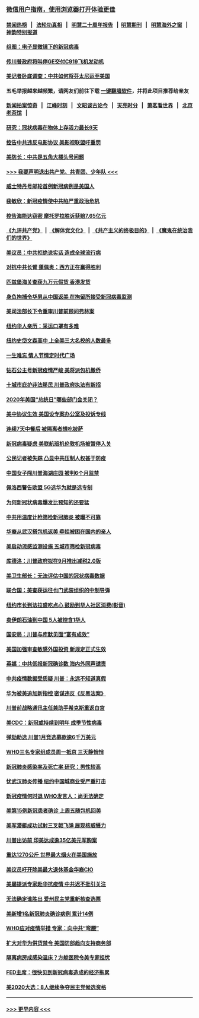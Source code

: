 ### [微信用户指南，使用浏览器打开体验更佳](https://github.com/gfw-breaker/banned-news1/blob/master/indexes/wechat-guide.md?t=0)
#### [禁闻热榜](热点新闻.md?t=0)  &nbsp;&nbsp;|&nbsp;&nbsp; [法轮功真相](https://github.com/gfw-breaker/truth/blob/master/README.md?t=0) &nbsp;&nbsp;|&nbsp;&nbsp; [明慧二十周年报告](https://github.com/gfw-breaker/mh-reports/blob/master/README.md?t=0) &nbsp;&nbsp;|&nbsp;&nbsp;[明慧期刊](https://github.com/gfw-breaker/mh-qikan) &nbsp;&nbsp;|&nbsp;&nbsp; [明慧海外之窗](https://github.com/gfw-breaker/mh-news/blob/master/README.md?t=0) &nbsp;&nbsp;|&nbsp;&nbsp; [神韵特别报道](https://github.com/gfw-breaker/mh-news/blob/master/shenyun.md?t=0)
#### [组图：电子显微镜下的新冠病毒](../pages/nsc412/n11872057.md?t=02161302) 
#### [传川普政府将叫停GE交付C919飞机发动机](../pages/nsc412/n11871600.md?t=02161302) 
#### [美记者卧底调查：中共如何将芬太尼运至美国](../pages/nsc412/n11871821.md?t=02161302) 
#### 五毛举报越来越频繁，请网友们前往下载 [一键翻墙软件](https://github.com/gfw-breaker/ssr-accounts)，并将此项目推荐给亲友
#### [新闻拍案惊奇](https://github.com/gfw-breaker/banned-news1/blob/master/pages/link4.md) &nbsp;&nbsp;|&nbsp;&nbsp; [江峰时刻](https://github.com/gfw-breaker/banned-news1/blob/master/pages/link4.md) &nbsp;&nbsp;|&nbsp;&nbsp; [文昭谈古论今](https://github.com/gfw-breaker/banned-news1/blob/master/pages/link4.md) &nbsp;&nbsp;|&nbsp;&nbsp; [天亮时分](https://github.com/gfw-breaker/banned-news1/blob/master/pages/link4.md) &nbsp;&nbsp;|&nbsp;&nbsp; [萧茗看世界](https://github.com/gfw-breaker/banned-news1/blob/master/pages/link4.md) &nbsp;&nbsp;|&nbsp;&nbsp; [北京老茶馆](https://github.com/gfw-breaker/banned-news1/blob/master/pages/link4.md) &nbsp;&nbsp;|&nbsp;&nbsp; 
#### [研究：冠状病毒在物体上存活力最长9天](../pages/nsc412/n11871871.md?t=02161302) 
#### [控告中共违反电影协议 美影视联盟吁重罚](../pages/nsc412/n11871820.md?t=02161302) 
#### [美防长：中共是五角大楼头号问题](../pages/nsc412/n11871768.md?t=02161302) 
#### [>>> 我要声明退出共产党、共青团、少年队 <<<](https://github.com/begood0513/goodnews/blob/master/quit/letter.md) 
#### [威士特丹号邮轮首例新冠病例是美国人](../pages/nsc412/n11871731.md?t=02161302) 
#### [裴敏欣：新冠疫情使中共陷严重政治危机](../pages/nsc412/n11871514.md?t=02161302) 
#### [控告海能达窃密 摩托罗拉胜诉获赔7.65亿元](../pages/nsc412/n11871594.md?t=02161302) 
#### [《九评共产党》](https://github.com/begood0513/9ping.md/blob/master/README.md) &nbsp;|&nbsp; [《解体党文化》](../../../../jtdwh.md/blob/master/README.md)  &nbsp;|&nbsp; [《共产主义的终极目的》](../../../../gczydzjmd.md/blob/master/README.md) &nbsp;|&nbsp; [《魔鬼在统治我们的世界》](../../../../mgztzwmdsj.md/blob/master/README.md) 
#### [美议员：中共拒绝说实话 造成全球流行病](../pages/nsc412/n11871582.md?t=02161302) 
#### [对抗中共长臂 蓬佩奥：西方正在赢得胜利](../pages/nsc412/n11871500.md?t=02161302) 
#### [匹兹堡海关查获九万元假货 香港发货](../pages/nsc412/n11870716.md?t=02161302) 
#### [身负拘捕令华男从中国返美  在拘留所接受新冠病毒监测](../pages/nsc412/n11870710.md?t=02161302) 
#### [美司法部长下令重审川普前顾问弗林案](../pages/nsc412/n11870258.md?t=02161302) 
#### [纽约华人亲历：采运口罩有多难](../pages/nsc412/n11870531.md?t=02161302) 
#### [纽约史岱文森高中  上全美三大名校的人数最多](../pages/nsc412/n11870557.md?t=02161302) 
#### [一生难忘 情人节情定时代广场](../pages/nsc412/n11870536.md?t=02161302) 
#### [钻石公主号新冠疫情严峻 美将派包机撤侨](../pages/nsc412/n11870505.md?t=02161302) 
#### [十城市庇护非法移民 川普政府执法有新招](../pages/nsc412/n11870410.md?t=02161302) 
#### [2020年美国“总统日”哪些部门会关闭？](../pages/nsc412/n11870148.md?t=02161302) 
#### [美中协议生效 美国设专案办公室及投诉专线](../pages/nsc412/n11870266.md?t=02161302) 
#### [连续7天中餐后 被隔离者想吃披萨](../pages/nsc412/n11870243.md?t=02161302) 
#### [新冠病毒疑虑 美联航班机伦敦机场被暂停入关](../pages/nsc412/n11870015.md?t=02161302) 
#### [公民记者被失踪 凸显中共压制人权甚于防疫](../pages/nsc412/n11870042.md?t=02161302) 
#### [中国女子闯川普海湖庄园 被判6个月监禁](../pages/nsc412/n11869919.md?t=02161302) 
#### [佩洛西警告欧盟 5G选华为就是选专制](../pages/nsc412/n11869898.md?t=02161302) 
#### [为何新冠状病毒爆发比预知的还要猛](../pages/nsc412/n11869828.md?t=02161302) 
#### [中共用温度计枪筛检新冠肺炎 被曝不可靠](../pages/nsc412/n11869707.md?t=02161302) 
#### [华裔从武汉搭包机返美 牵挂被困在国内的亲人](../pages/nsc412/n11869711.md?t=02161302) 
#### [美启动流感监测设施 五城市筛检新冠病毒](../pages/nsc412/n11869689.md?t=02161302) 
#### [库德洛：川普政府拟在9月推出减税2.0版](../pages/nsc412/n11869627.md?t=02161302) 
#### [美卫生部长：无法评估中国的冠状病毒数据](../pages/nsc412/n11869301.md?t=02161302) 
#### [联合国：美查获运往也门武装组织的中制导弹](../pages/nsc412/n11868677.md?t=02161302) 
#### [纽约市长到法拉盛吃点心  鼓励到华人社区消费(影音)](../pages/nsc412/n11868197.md?t=02161302) 
#### [卖伊朗石油到中国  5人被控含1华人](../pages/nsc412/n11867988.md?t=02161302) 
#### [国安局：川普与库默见面“富有成效”](../pages/nsc412/n11867976.md?t=02161302) 
#### [美国加强审查敏感外国投资 新规定正式生效](../pages/nsc412/n11868041.md?t=02161302) 
#### [英媒：中共低报新冠确诊数 海内外同声谴责](../pages/nsc412/n11867421.md?t=02161302) 
#### [中共疫情数据受质疑 川普：永远不知道真假](../pages/nsc412/n11867195.md?t=02161302) 
#### [华为被美追加新指控 密谋违反《反黑法案》](../pages/nsc412/n11867191.md?t=02161302) 
#### [川普前战略通讯主任兼助手希克斯重返白宫](../pages/nsc412/n11867104.md?t=02161302) 
#### [美CDC：新冠或持续到明年 成季节性病毒](../pages/nsc412/n11867279.md?t=02161302) 
#### [弹劾助选 川普1月竞选募款逾6千万美元](../pages/nsc412/n11866950.md?t=02161302) 
#### [WHO三名专家组成员周一抵京 三天静悄悄](../pages/nsc412/n11866947.md?t=02161302) 
#### [新冠肺炎感染率及死亡率 研究：男性较高](../pages/nsc412/n11866956.md?t=02161302) 
#### [忧武汉肺炎传播 纽约中国城商业受严重打击](../pages/nsc412/n11866902.md?t=02161302) 
#### [新冠疫情何时退 WHO发言人：尚无法确定](../pages/nsc412/n11866864.md?t=02161302) 
#### [美第15例新冠患者确诊 上周五随包机回美](../pages/nsc412/n11866852.md?t=02161302) 
#### [美军潜艇成功试射三叉戟飞弹 展现核威慑力](../pages/nsc412/n11866046.md?t=02161302) 
#### [川普出访前 印美达成逾35亿美元军购案](../pages/nsc412/n11865444.md?t=02161302) 
#### [重达1270公斤 世界最大烟火在美国施放](../pages/nsc412/n11865198.md?t=02161302) 
#### [美议员吁开除美最大退休基金华裔CIO](../pages/nsc412/n11865230.md?t=02161302) 
#### [美屡提派专家赴华抗疫情 中共迟不批引关注](../pages/nsc412/n11864719.md?t=02161302) 
#### [无法确定谁胜出 爱州民主党重新核查选票](../pages/nsc412/n11864830.md?t=02161302) 
#### [美新增1名新冠肺炎确诊病例 累计14例](../pages/nsc412/n11864893.md?t=02161302) 
#### [WHO应对疫情举措 专家：向中共“弯腰”](../pages/nsc412/n11864727.md?t=02161302) 
#### [扩大对华为供货禁令 美国防部趋向支持商务部](../pages/nsc412/n11864773.md?t=02161302) 
#### [隔离病房成感染温床？方舱医院令美专家担忧](../pages/nsc412/n11864575.md?t=02161302) 
#### [FED主席：很快见到新冠病毒造成的经济拖累](../pages/nsc412/n11864507.md?t=02161302) 
#### [美2020大选：8人继续争夺民主党候选资格](../pages/nsc412/n11864327.md?t=02161302) 

----
#### [ >>> 更早内容 <<< ](../indexes/nsc412-earlier.md)
